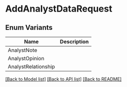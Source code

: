 # AddAnalystDataRequest

## Enum Variants

| Name | Description |
|---- | -----|
| AnalystNote |  |
| AnalystOpinion |  |
| AnalystRelationship |  |

[[Back to Model list]](../README.md#documentation-for-models) [[Back to API list]](../README.md#documentation-for-api-endpoints) [[Back to README]](../README.md)


